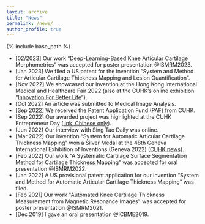 ```yaml
---
layout: archive
title: "News"
permalink: /news/
author_profile: true
---
```


{% include base_path %}



* [02/2023] Our work “Deep-Learning-Based Knee Articular Cartilage Morphometrics” was accepted for poster presentation @ISMRM2023.
* [Jan 2023] We filed a US patent for the invention “System and Method for Articular Cartilage Thickness Mapping and Lesion Quantification”.
* [Nov 2022] We showcased our invention at the Hong Kong International Medical and Healthcare Fair 2022 (also at the CUHK’s online exhibition “[Innovation For Better Life](https://exhibition.cintec.cuhk.edu.hk/projects/system-for-automatic-articular-cartilage-thickness-mapping/)”).
* [Oct 2022] An article was submitted to Medical Image Analysis.
* [Sep 2022] We received the Patent Application Fund (PAF) from CUHK.
* [Sep 2022] Our awarded project was highlighted at the CUHK Entrepreneur Day ([link, Chinese only](https://www.cuhkeday2022.com/post/genevainventions)).
* [Jun 2022] Our interview with Sing Tao Daily was online.
* [Mar 2022] Our invention “System for Automatic Articular Cartilage Thickness Mapping” won a Silver Medal at the 48th Geneva International Exhibition of Inventions (Geneva 2022) ([CUHK news](https://www.cpr.cuhk.edu.hk/en/press/cuhk-innovations-excel-at-the-international-exhibition-of-inventions-geneva-2022/
  )).
* [Feb 2022] Our work “A Systematic Cartilage Surface Segmentation Method for Cartilage Thickness Mapping” was accepted for oral presentation @ISMRM2022.
* [Jan 2022] A US provisional patent application for our invention “System and Method for Automatic Articular Cartilage Thickness Mapping” was filed.
* [Feb 2021] Our work "Automated Knee Cartilage Thickness Measurement from Magnetic Resonance Images" was accepted for poster presentation @ISMRM2021.
* [Dec 2019] I gave an oral presentation @ICBME2019.